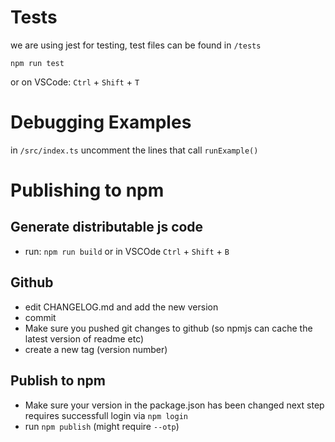 # Tests

we are using jest for testing, test files can be found in `/tests`

```
npm run test
```

or on VSCode: `Ctrl` + `Shift` + `T`

# Debugging Examples

in `/src/index.ts` uncomment the lines that call `runExample()`

# Publishing to npm

## Generate distributable js code

* run: `npm run build` or in VSCOde `Ctrl` + `Shift` + `B`

## Github

* edit CHANGELOG.md and add the new version
* commit
* Make sure you pushed git changes to github (so npmjs can cache the latest version of readme etc)
* create a new tag (version number)

## Publish to npm

* Make sure your version in the package.json has been changed
next step requires successfull login via `npm login`
* run `npm publish` (might require `--otp`)
